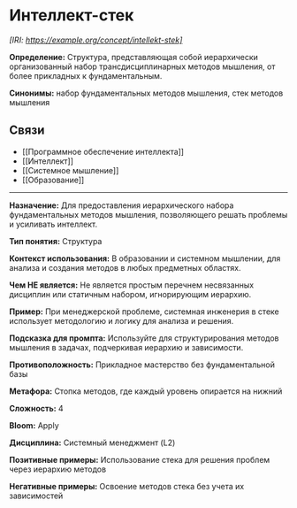 # Интеллект-стек

_[IRI: https://example.org/concept/intellekt-stek]_

**Определение:** Структура, представляющая собой иерархически организованный набор трансдисциплинарных методов мышления, от более прикладных к фундаментальным.

**Синонимы:** набор фундаментальных методов мышления, стек методов мышления

## Связи

- [[Программное обеспечение интеллекта]]
- [[Интеллект]]
- [[Системное мышление]]
- [[Образование]]

---

**Назначение:** Для предоставления иерархического набора фундаментальных методов мышления, позволяющего решать проблемы и усиливать интеллект.

**Тип понятия:** Структура

**Контекст использования:** В образовании и системном мышлении, для анализа и создания методов в любых предметных областях.

**Чем НЕ является:** Не является простым перечнем несвязанных дисциплин или статичным набором, игнорирующим иерархию.

**Пример:** При менеджерской проблеме, системная инженерия в стеке использует методологию и логику для анализа и решения.

**Подсказка для промпта:** Используйте для структурирования методов мышления в задачах, подчеркивая иерархию и зависимости.

**Противоположность:** Прикладное мастерство без фундаментальной базы

**Метафора:** Стопка методов, где каждый уровень опирается на нижний

**Сложность:** 4

**Bloom:** Apply

**Дисциплина:** Системный менеджмент (L2)

**Позитивные примеры:** Использование стека для решения проблем через иерархию методов

**Негативные примеры:** Освоение методов стека без учета их зависимостей 
